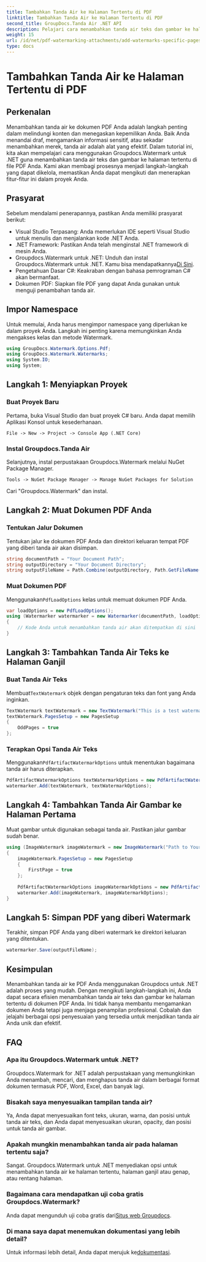 ```yaml
---
title: Tambahkan Tanda Air ke Halaman Tertentu di PDF
linktitle: Tambahkan Tanda Air ke Halaman Tertentu di PDF
second_title: GroupDocs.Tanda Air .NET API
description: Pelajari cara menambahkan tanda air teks dan gambar ke halaman tertentu di PDF menggunakan Groupdocs untuk .NET. Ikuti panduan terperinci kami untuk mengamankan dokumen Anda.
weight: 15
url: /id/net/pdf-watermarking-attachments/add-watermarks-specific-pages-pdf/
type: docs
---
```

# Tambahkan Tanda Air ke Halaman Tertentu di PDF

## Perkenalan
Menambahkan tanda air ke dokumen PDF Anda adalah langkah penting dalam melindungi konten dan menegaskan kepemilikan Anda. Baik Anda menandai draf, mengamankan informasi sensitif, atau sekadar menambahkan merek, tanda air adalah alat yang efektif. Dalam tutorial ini, kita akan mempelajari cara menggunakan Groupdocs.Watermark untuk .NET guna menambahkan tanda air teks dan gambar ke halaman tertentu di file PDF Anda. Kami akan membagi prosesnya menjadi langkah-langkah yang dapat dikelola, memastikan Anda dapat mengikuti dan menerapkan fitur-fitur ini dalam proyek Anda.
## Prasyarat
Sebelum mendalami penerapannya, pastikan Anda memiliki prasyarat berikut:
- Visual Studio Terpasang: Anda memerlukan IDE seperti Visual Studio untuk menulis dan menjalankan kode .NET Anda.
- .NET Framework: Pastikan Anda telah menginstal .NET framework di mesin Anda.
-  Groupdocs.Watermark untuk .NET: Unduh dan instal Groupdocs.Watermark untuk .NET. Kamu bisa mendapatkannya[Di Sini](https://releases.groupdocs.com/Watermark/net/).
- Pengetahuan Dasar C#: Keakraban dengan bahasa pemrograman C# akan bermanfaat.
- Dokumen PDF: Siapkan file PDF yang dapat Anda gunakan untuk menguji penambahan tanda air.
## Impor Namespace
Untuk memulai, Anda harus mengimpor namespace yang diperlukan ke dalam proyek Anda. Langkah ini penting karena memungkinkan Anda mengakses kelas dan metode Watermark.
```csharp
using GroupDocs.Watermark.Options.Pdf;
using GroupDocs.Watermark.Watermarks;
using System.IO;
using System;
```
## Langkah 1: Menyiapkan Proyek
### Buat Proyek Baru
Pertama, buka Visual Studio dan buat proyek C# baru. Anda dapat memilih Aplikasi Konsol untuk kesederhanaan.
```plaintext
File -> New -> Project -> Console App (.NET Core)
```
### Instal Groupdocs.Tanda Air
Selanjutnya, instal perpustakaan Groupdocs.Watermark melalui NuGet Package Manager.
```plaintext
Tools -> NuGet Package Manager -> Manage NuGet Packages for Solution
```
Cari "Groupdocs.Watermark" dan instal.
## Langkah 2: Muat Dokumen PDF Anda
### Tentukan Jalur Dokumen
Tentukan jalur ke dokumen PDF Anda dan direktori keluaran tempat PDF yang diberi tanda air akan disimpan.
```csharp
string documentPath = "Your Document Path";
string outputDirectory = "Your Document Directory";
string outputFileName = Path.Combine(outputDirectory, Path.GetFileName(documentPath));
```
### Muat Dokumen PDF
 Menggunakan`PdfLoadOptions` kelas untuk memuat dokumen PDF Anda.
```csharp
var loadOptions = new PdfLoadOptions();
using (Watermarker watermarker = new Watermarker(documentPath, loadOptions))
{
    // Kode Anda untuk menambahkan tanda air akan ditempatkan di sini
}
```
## Langkah 3: Tambahkan Tanda Air Teks ke Halaman Ganjil
### Buat Tanda Air Teks
 Membuat`TextWatermark` objek dengan pengaturan teks dan font yang Anda inginkan.
```csharp
TextWatermark textWatermark = new TextWatermark("This is a test watermark", new Font("Arial", 8));
textWatermark.PagesSetup = new PagesSetup
{
    OddPages = true
};
```
### Terapkan Opsi Tanda Air Teks
 Menggunakan`PdfArtifactWatermarkOptions` untuk menentukan bagaimana tanda air harus diterapkan.
```csharp
PdfArtifactWatermarkOptions textWatermarkOptions = new PdfArtifactWatermarkOptions();
watermarker.Add(textWatermark, textWatermarkOptions);
```
## Langkah 4: Tambahkan Tanda Air Gambar ke Halaman Pertama
Muat gambar untuk digunakan sebagai tanda air. Pastikan jalur gambar sudah benar.
```csharp
using (ImageWatermark imageWatermark = new ImageWatermark("Path to Your Image"))
{
    imageWatermark.PagesSetup = new PagesSetup
    {
        FirstPage = true
    };
    
    PdfArtifactWatermarkOptions imageWatermarkOptions = new PdfArtifactWatermarkOptions();
    watermarker.Add(imageWatermark, imageWatermarkOptions);
}
```
## Langkah 5: Simpan PDF yang diberi Watermark
Terakhir, simpan PDF Anda yang diberi watermark ke direktori keluaran yang ditentukan.
```csharp
watermarker.Save(outputFileName);
```
## Kesimpulan
Menambahkan tanda air ke PDF Anda menggunakan Groupdocs untuk .NET adalah proses yang mudah. Dengan mengikuti langkah-langkah ini, Anda dapat secara efisien menambahkan tanda air teks dan gambar ke halaman tertentu di dokumen PDF Anda. Ini tidak hanya membantu mengamankan dokumen Anda tetapi juga menjaga penampilan profesional. Cobalah dan jelajahi berbagai opsi penyesuaian yang tersedia untuk menjadikan tanda air Anda unik dan efektif.
## FAQ
### Apa itu Groupdocs.Watermark untuk .NET?
Groupdocs.Watermark for .NET adalah perpustakaan yang memungkinkan Anda menambah, mencari, dan menghapus tanda air dalam berbagai format dokumen termasuk PDF, Word, Excel, dan banyak lagi.
### Bisakah saya menyesuaikan tampilan tanda air?
Ya, Anda dapat menyesuaikan font teks, ukuran, warna, dan posisi untuk tanda air teks, dan Anda dapat menyesuaikan ukuran, opacity, dan posisi untuk tanda air gambar.
### Apakah mungkin menambahkan tanda air pada halaman tertentu saja?
Sangat. Groupdocs.Watermark untuk .NET menyediakan opsi untuk menambahkan tanda air ke halaman tertentu, halaman ganjil atau genap, atau rentang halaman.
### Bagaimana cara mendapatkan uji coba gratis Groupdocs.Watermark?
 Anda dapat mengunduh uji coba gratis dari[Situs web Groupdocs](https://releases.groupdocs.com/).
### Di mana saya dapat menemukan dokumentasi yang lebih detail?
 Untuk informasi lebih detail, Anda dapat merujuk ke[dokumentasi](https://tutorials.groupdocs.com/Watermark/net/).